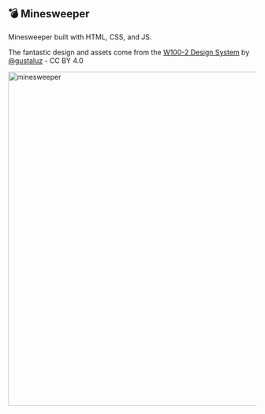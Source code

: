 ## 💣 Minesweeper

Minesweeper built with HTML, CSS, and JS.

The fantastic design and assets come from the [W100-2 Design System](https://www.figma.com/community/file/1205445784466486810) by [@gustaluz](https://twitter.com/gustaluz) - CC BY 4.0

<img width="678" alt="minesweeper" src="https://user-images.githubusercontent.com/59973863/221346769-9329f538-43fe-454a-a6e2-31a8382d3bf2.png">

